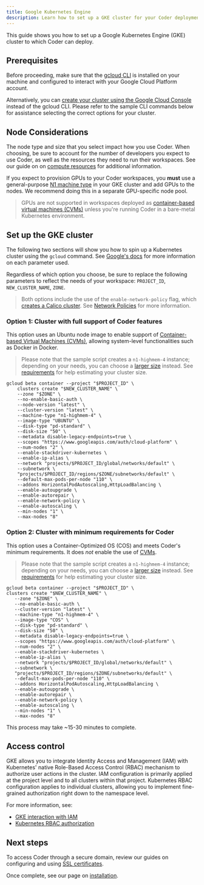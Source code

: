 ```yaml
---
title: Google Kubernetes Engine
description: Learn how to set up a GKE cluster for your Coder deployment.
---
```


This guide shows you how to set up a Google Kubernetes Engine (GKE) cluster to
which Coder can deploy.

## Prerequisites

Before proceeding, make sure that the
[gcloud CLI](https://cloud.google.com/sdk/docs/quickstarts) is installed on your
machine and configured to interact with your Google Cloud Platform account.

Alternatively, you can
[create your cluster using the Google Cloud Console](https://cloud.google.com/kubernetes-engine/docs/how-to/creating-a-zonal-cluster#creating-a-cluster)
instead of the gcloud CLI. Please refer to the sample CLI commands below for
assistance selecting the correct options for your cluster.

## Node Considerations

The node type and size that you select impact how you use Coder. When choosing,
be sure to account for the number of developers you expect to use Coder, as well
as the resources they need to run their workspaces. See our guide on on [compute
resources](../../guides/admin/resources.md) for additional information.

If you expect to provision GPUs to your Coder workspaces, you **must** use a
general-purpose [N1 machine
type](https://cloud.google.com/compute/docs/machine-types#gpus) in your GKE
cluster and add GPUs to the nodes. We recommend doing this in a separate
GPU-specific node pool.

> GPUs are not supported in workspaces deployed as [container-based virtual
> machines (CVMs)](../../workspaces/cvms.md) unless you're running Coder in a
> bare-metal Kubernetes environment.

## Set up the GKE cluster

The following two sections will show you how to spin up a Kubernetes cluster
using the `gcloud` command. See
[Google's docs](https://cloud.google.com/sdk/gcloud/reference/beta/container/clusters/create)
for more information on each parameter used.

Regardless of which option you choose, be sure to replace the following
parameters to reflect the needs of your workspace: `PROJECT_ID`,
`NEW_CLUSTER_NAME`, `ZONE`.

> Both options include the use of the `enable-network-policy` flag, which
> [creates a Calico cluster](https://kubernetes.io/docs/tasks/administer-cluster/network-policy-provider/calico-network-policy/).
> See
> [Network Policies](https://codercom-lt03v3kjy-codercom.vercel.app/docs/setup/requirements#network-policies)
> for more information.

### Option 1: Cluster with full support of Coder features

This option uses an Ubuntu node image to enable support of
[Container-based Virtual Machines (CVMs)](../../admin/workspace-management/cvms.md),
allowing system-level functionalities such as Docker in Docker.

> Please note that the sample script creates a `n1-highmem-4` instance;
> depending on your needs, you can choose a [larger
> size](https://cloud.google.com/compute/docs/machine-types#machine_type_comparison)
> instead. See [requirements](../requirements.md) for help estimating your
> cluster size.

```console
gcloud beta container --project "$PROJECT_ID" \
    clusters create "$NEW_CLUSTER_NAME" \
    --zone "$ZONE" \
    --no-enable-basic-auth \
    --node-version "latest" \
    --cluster-version "latest" \
    --machine-type "n1-highmem-4" \
    --image-type "UBUNTU" \
    --disk-type "pd-standard" \
    --disk-size "50" \
    --metadata disable-legacy-endpoints=true \
    --scopes "https://www.googleapis.com/auth/cloud-platform" \
    --num-nodes "2" \
    --enable-stackdriver-kubernetes \
    --enable-ip-alias \
    --network "projects/$PROJECT_ID/global/networks/default" \
    --subnetwork \
    "projects/$PROJECT_ID/regions/$ZONE/subnetworks/default" \
    --default-max-pods-per-node "110" \
    --addons HorizontalPodAutoscaling,HttpLoadBalancing \
    --enable-autoupgrade \
    --enable-autorepair \
    --enable-network-policy \
    --enable-autoscaling \
    --min-nodes "1" \
    --max-nodes "8"
```

### Option 2: Cluster with minimum requirements for Coder

This option uses a Container-Optimized OS (COS) and meets Coder's minimum
requirements. It does _not_ enable the use of
[CVMs](../../admin/workspace-management/cvms.md).

> Please note that the sample script creates a `n1-highmem-4` instance;
> depending on your needs, you can choose a [larger
> size](https://cloud.google.com/compute/docs/machine-types#machine_type_comparison)
> instead. See [requirements](../requirements.md) for help estimating your
> cluster size.

```console
gcloud beta container --project "$PROJECT_ID" \
clusters create "$NEW_CLUSTER_NAME" \
   --zone "$ZONE" \
   --no-enable-basic-auth \
   --cluster-version "latest" \
   --machine-type "n1-highmem-4" \
   --image-type "COS" \
   --disk-type "pd-standard" \
   --disk-size "50" \
   --metadata disable-legacy-endpoints=true \
   --scopes "https://www.googleapis.com/auth/cloud-platform" \
   --num-nodes "2" \
   --enable-stackdriver-kubernetes \
   --enable-ip-alias \
   --network "projects/$PROJECT_ID/global/networks/default" \
   --subnetwork \
   "projects/$PROJECT_ID/regions/$ZONE/subnetworks/default" \
   --default-max-pods-per-node "110" \
   --addons HorizontalPodAutoscaling,HttpLoadBalancing \
   --enable-autoupgrade \
   --enable-autorepair \
   --enable-network-policy \
   --enable-autoscaling \
   --min-nodes "1" \
   --max-nodes "8"
```

This process may take ~15-30 minutes to complete.

## Access control

GKE allows you to integrate Identity Access and Management (IAM) with
Kubernetes' native Role-Based Access Control (RBAC) mechanism to authorize user
actions in the cluster. IAM configuration is primarily applied at the project
level and to all clusters within that project. Kubernetes RBAC configuration
applies to individual clusters, allowing you to implement fine-grained
authorization right down to the namespace level.

For more information, see:

- [GKE interaction with IAM](https://cloud.google.com/kubernetes-engine/docs/how-to/role-based-access-control#iam-interaction)
- [Kubernetes RBAC authorization](https://kubernetes.io/docs/reference/access-authn-authz/rbac/)

## Next steps

To access Coder through a secure domain, review our guides on configuring and
using [SSL certificates](../../guides/ssl-certificates/index.md).

Once complete, see our page on [installation](../installation.md).
